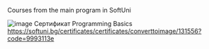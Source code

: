 Courses from the main program in SoftUni

![image](https://user-images.githubusercontent.com/122736535/212719217-387dace8-ad5b-4112-bfb0-74fe7cb11870.png)
Сертификат Programming Basics
https://softuni.bg/certificates/certificates/converttoimage/131556?code=9993113e

